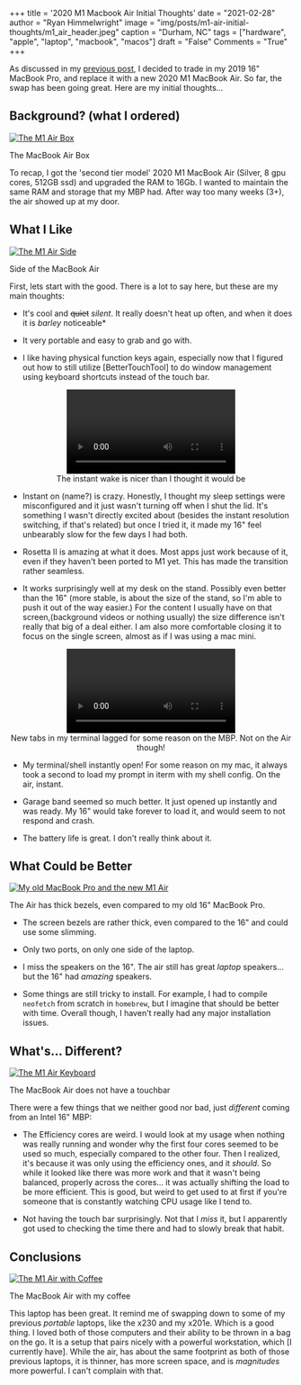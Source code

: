 +++
title   = '2020 M1 Macbook Air Initial Thoughts'
date    = "2021-02-28"
author  = "Ryan Himmelwright"
image   = "img/posts/m1-air-initial-thoughts/m1_air_header.jpeg"
caption = "Durham, NC"
tags    = ["hardware", "apple", "laptop", "macbook", "macos"]
draft   = "False"
Comments = "True"
+++

As discussed in my [previous post](/post/trading-mbp16-for-m1air/), I decided
to trade in my 2019 16" MacBook Pro, and replace it with a new 2020 M1
MacBook Air. So far, the swap has been going great. Here are my initial
thoughts...

<!--more-->

## Background? (what I ordered)

<a href="../../img/posts/m1-air-initial-thoughts/m1_air_box.jpeg"><img alt="The M1 Air Box" src="../../img/posts/m1-air-initial-thoughts/m1_air_box.jpeg" style="max-width: 100%;"/></a>
<div class="caption">The MacBook Air Box</div>

To recap, I got the 'second tier model' 2020 M1 MacBook Air (Silver, 8 gpu
cores, 512GB ssd) and upgraded the RAM to 16Gb. I wanted to maintain the same
RAM and storage that my MBP had. After way too many weeks (3+), the air
showed up at my door.


## What I Like


<a href="../../img/posts/m1-air-initial-thoughts/side.jpeg"><img alt="The M1 Air Side" src="../../img/posts/m1-air-initial-thoughts/side.jpeg" style="max-width: 100%;"/></a>
<div class="caption">Side of the MacBook Air</div>


First, lets start with the good. There is a lot to say here, but these are my
main thoughts:

- It's cool and ~~quiet~~ *silent*. It really doesn't heat up often, and when
it does it is *barley* noticeable*

- It very portable and easy to grab and go with.

- I like having physical function keys again, especially now that I figured
out how to still utilize [BetterTouchTool] to do window management using keyboard shortcuts
instead of the touch bar.

<center>
<video style="max-width:100%;" controls>
  <source src="../../img/posts/m1-air-initial-thoughts/wake_compare.mp4" type="video/mp4">
  <source src="movie.ogg" type="video/ogg">
Your browser does not support the video tag.
</video>
<div id="caption">The instant wake is nicer than I thought it would be</id>
</center>

- Instant on (name?) is crazy. Honestly, I thought my sleep settings were
misconfigured and it just wasn't turning off when I shut the lid. It's
something I wasn't directly excited about (besides the instant resolution
switching, if that's related) but once I tried it, it made my 16" feel
unbearably slow for the few days I had both.

- Rosetta II is amazing at what it does. Most apps just work because of it,
even if they haven't been ported to M1 yet. This has made the transition
rather seamless.

- It works surprisingly well at my desk on the stand. Possibly even better
than the 16" (more stable, is about the size of the stand, so I'm able to
push it out of the way easier.) For the content I usually have on that
screen,(background videos or nothing usually) the size difference isn't
really that big of a deal either. I am also more comfortable closing it to
focus on the single screen, almost as if I was using a mac mini.

<center>
<video style="max-width:100%;" controls>
  <source src="../../img/posts/m1-air-initial-thoughts/terminal_compare.mp4" type="video/mp4">
  <source src="movie.ogg" type="video/ogg">
Your browser does not support the video tag.
</video>
<div id="caption">New tabs in my terminal lagged for some reason on the MBP. Not on the Air though!</id>
</center>


- My terminal/shell instantly open! For some reason on my mac, it always took
a second to load my prompt in iterm with my shell config. On the air,
instant.

- Garage band seemed so much better. It just opened up instantly and was
ready. My 16" would take forever to load it, and would seem to not respond
and crash.


- The battery life is great. I don't really think about it.

## What Could be Better

<a href="../../img/posts/m1-air-initial-thoughts/macbooks_compare.jpeg"><img alt="My old MacBook Pro and the new M1 Air" src="../../img/posts/m1-air-initial-thoughts/macbooks_compare.jpeg" style="max-width: 100%;"/></a>
<div class="caption">The Air has thick bezels, even compared to my old 16" MacBook Pro.</div>

- The screen bezels are rather thick, even compared to the 16" and could use
some slimming.

- Only two ports, on only one side of the laptop.

- I miss the speakers on the 16". The air still has great *laptop*
speakers... but the 16" had *amazing* speakers.

- Some things are still tricky to install. For example, I had to compile
`neofetch` from scratch in `homebrew`, but I imagine that should be better
with time. Overall though, I haven't really had any major installation
issues.

## What's... Different?

<a href="../../img/posts/m1-air-initial-thoughts/keyboard.jpeg"><img alt="The M1 Air Keyboard" src="../../img/posts/m1-air-initial-thoughts/keyboard.jpeg" style="max-width: 100%;"/></a>
<div class="caption">The MacBook Air does not have a touchbar</div>

There were a few things that we neither good nor bad, just *different* coming
from an Intel 16" MBP:

- The Efficiency cores are weird. I would look at my usage when nothing was really running and wonder why the first four cores seemed to be used so much, especially compared to the other four. Then I realized, it's because it was only using the efficiency ones, and it *should*. So while it looked like there was more work and that it wasn't being balanced, properly across the cores... it was actually shifting the load to be more efficient. This is good, but weird to get used to at first if you're someone that is constantly watching CPU usage like I tend to.

- Not having the touch bar surprisingly. Not that I *miss* it, but I
apparently got used to checking the time there and had to slowly break that
habit.

## Conclusions

<a href="../../img/posts/m1-air-initial-thoughts/laptop_coffee.jpeg"><img alt="The M1 Air with Coffee" src="../../img/posts/m1-air-initial-thoughts/laptop_coffee.jpeg" style="max-width: 100%;"/></a>
<div class="caption">The MacBook Air with my coffee</div>

This laptop has been great. It remind me of swapping down to some of my
previous *portable* laptops, like the x230 and my x201e. Which is a good
thing. I loved both of those computers and their ability to be thrown in a
bag on the go. It is a setup that pairs nicely with a powerful workstation,
which [I currently have]. While the air, has about the same footprint as both
of those previous laptops, it is thinner, has more screen space, and is
*magnitudes* more powerful. I can't complain with that.
